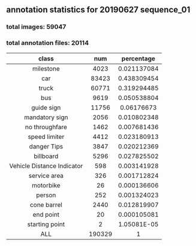 ## annotation statistics for 20190627 sequence_01

### total images: 59047  
### total annotation files: 20114 

| class | num  | percentage |
| :------------: |:---------------:| :-----:|
|milestone	|4023	|0.021137084|
|car	|83423	|0.438309454|
|truck	|60771	|0.319294485|
|bus	|9619	|0.050538804|
|guide sign	|11756	|0.06176673|
|mandatory sign	|2056	|0.010802348|
|no throughfare	|1462	|0.007681436|
|speed limiter	|4412	|0.023180913|
|danger Tips	|3847	|0.020212369|
|billboard	|5296	|0.027825502|
|Vehicle Distance Indicator	|598	|0.003141928|
|service area	|326	|0.001712824|
|motorbike	|26	|0.000136606|
|person	|252	|0.001324023|
|cone barrel	|2440	|0.012819907|
|end point	|20	|0.000105081|
|starting point	|2	|1.05081E-05|
|ALL	|190329	|1|

